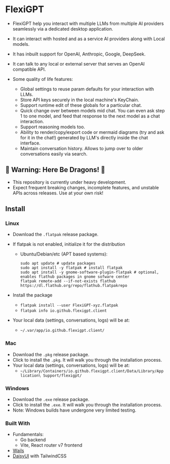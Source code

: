 # FlexiGPT

- FlexiGPT help you interact with multiple LLMs from multiple AI providers seamlessly via a dedicated desktop application.
- It can interact with hosted and as a service AI providers along with Local models.
- It has inbuilt support for OpenAI, Anthropic, Google, DeepSeek.
- It can talk to any local or external server that serves an OpenAI compatible API.

- Some quality of life features:
  - Global settings to reuse param defaults for your interaction with LLMs.
  - Store API keys securely in the local machine's KeyChain.
  - Support runtime edit of these globals for a particular chat.
  - Quick change over between models mid chat. You can even ask step 1 to one model, and feed that response to the next model as a chat interaction.
  - Support reasoning models too.
  - Ability to render/copy/export code or mermaid diagrams (try and ask for it in the chat!) generated by LLM's directly inside the chat interface.
  - Maintain conversation history. Allows to jump over to older conversations easily via search.

## 🐉 **Warning:** Here Be Dragons! 🐉

- This repository is currently under heavy development.
- Expect frequent breaking changes, incomplete features, and unstable APIs across releases. Use at your own risk!

## Install

### Linux

- Download the `.flatpak` release package.
- If flatpak is not enabled, initialize it for the distribution

  - Ubuntu/Debian/etc (APT based systems):

    ```shell
    sudo apt update # update packages
    sudo apt install -y flatpak # install flatpak
    sudo apt install -y gnome-software-plugin-flatpak # optional, enables flathub packages in gnome sofware center
    flatpak remote-add --if-not-exists flathub https://dl.flathub.org/repo/flathub.flatpakrepo
    ```

- Install the package

  - `flatpak install --user FlexiGPT-xyz.flatpak`
  - `flatpak info io.github.flexigpt.client`

- Your local data (settings, conversations, logs) will be at:
  - `~/.var/app/io.github.flexigpt.client/`

### Mac

- Download the `.pkg` release package.
- Click to install the `.pkg`. It will walk you through the installation process.
- Your local data (settings, conversations, logs) will be at:
  - `~/Library/Containers/io.github.flexigpt.client/Data/Library/Application\ Support/flexigpt/`

### Windows

- Download the `.exe` release package.
- Click to install the `.exe`. It will walk you through the installation process.
- Note: Windows builds have undergone very limited testing.

### Built With

- Fundamentals:
  - Go backend
  - Vite, React router v7 frontend
- [Wails](https://wails.io/)
- [DaisyUI](https://daisyui.com/) with TailwindCSS

